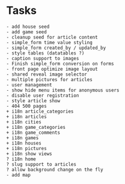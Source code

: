 
Tasks
=======

    - add house seed
    - add game seed
    - cleanup seed for article content
    - simple_form time value styling
    - simple_form created_by / updated_by
    - style tables (datatables ?)
    - caption support to images
    - Finish simple_form conversion on forms
    - front page optimize image layout
    - shared reveal image selector
    - multiple pictures for articles
    - user management
    - show hide menu items for anonymous users
    - disable user registration
    - style article show
    - 404 500 pages
    + i18n article_categories
    + i18n articles
    + i18n cities
    + i18n game_categories
    + i18n game_comments
    + i18n games
    + i18n houses
    + i18n pictures
    + i18n show views
    ? i18n home
    ? slug support to articles
    ? allow background change on the fly
    - add map


